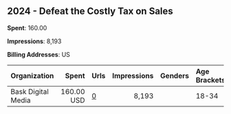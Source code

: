 ## 2024 - Defeat the Costly Tax on Sales 
**Spent**: 160.00

**Impressions**: 8,193

**Billing Addresses**: US

|Organization|Spent|Urls|Impressions|Genders|Age Brackets|Country Codes|
|:---|---:|:---|---:|:---|:---|:---|
|Bask Digital Media|160.00 USD|[0](https://www.snap.com/political-ads/asset/ceb838787a42a592570ddc690e66dd0bdc297d80d9d0e8b20196289940697427?mediaType=mp4)|8,193||18-34|united states|
